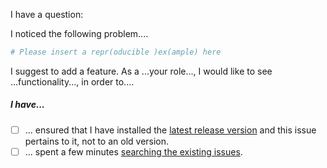 <!--
Please start with a brief description what this issue is about. Are you
reporting a problem, asking a question, requesting a new feature, starting a
discussion, etc.? Anything is welcome :-)
-->

I have a question: 

<!--
When reporting a bug, please include a [minimal reproducible example (AKA a
reprex)](http://reprex.tidyverse.org/). If you've never heard of that, please
read: [tidyverse.org/help/#reprex](https://www.tidyverse.org/help/#reprex).
-->

I noticed the following problem....

```r
# Please insert a repr(oducible )ex(ample) here
```

<!--
When requesting a new feature, please explain why it would be useful, and how
you would like to use it. A user story is a helpful way of phrasing such a
request, see https://en.wikipedia.org/wiki/User_story#Examples
-->

I suggest to add a feature. As a ...your role..., I would like to see ...functionality..., in order to....

<!--
In any case, please mark the relevant boxes below (with an x). Striking out
irrelevant lines with ~~ ... ~~ is fine :-)
-->

##### I have...

- [ ] ... ensured that I have installed the [latest release version](https://github.com/tibhannover/BacDiveR/releases) and this issue pertains to it, not to an old version.
- [ ] ... spent a few minutes [searching the existing issues](https://github.com/tibhannover/BacDiveR/issues?utf8=%E2%9C%93&q=all).

<!-- Thank you :-) I'll try to reply to this within one week. -->
